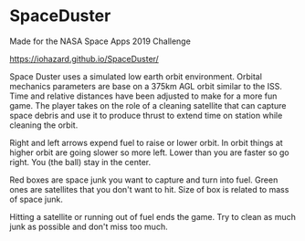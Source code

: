 # SpaceDuster

Made for the NASA Space Apps 2019 Challenge

https://iohazard.github.io/SpaceDuster/

Space Duster uses a simulated low earth orbit environment. Orbital mechanics parameters are base on a 375km AGL orbit similar to the ISS. Time and relative distances have been adjusted to make for a more fun game. The player takes on the role of a cleaning satellite that can capture space debris and use it to produce thrust to extend time on station while cleaning the orbit.

Right and left arrows expend fuel to raise or lower orbit. In orbit things at higher orbit are going slower so more left. Lower than you are faster so go right. You (the ball) stay in the center.

Red boxes are space junk you want to capture and turn into fuel. Green ones are satellites that you don't want to hit. Size of box is related to mass of space junk.

Hitting a satellite or running out of fuel ends the game. Try to clean as much junk as possible and don't miss too much.

